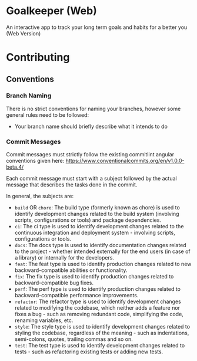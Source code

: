 # Goalkeeper (Web)
An interactive app to track your long term goals and habits for a better you (Web Version)

# Contributing

## Conventions

### Branch Naming

There is no strict conventions for naming your branches, however some general rules need to be followed:

  - Your branch name should briefly describe what it intends to do

### Commit Messages

Commit messages must strictly follow the existing commitlint angular conventions given here: https://www.conventionalcommits.org/en/v1.0.0-beta.4/

Each commit message must start with a subject followed by the actual message that describes the tasks done in the commit.

In general, the subjects are:

- `build` OR `chore`: The build type (formerly known as chore) is used to identify development changes related to the build system (involving scripts, configurations or tools) and package dependencies.
- `ci`: The ci type is used to identify development changes related to the continuous integration and deployment system - involving scripts, configurations or tools.
- `docs`: The docs type is used to identify documentation changes related to the project - whether intended externally for the end users (in case of a library) or internally for the developers.
- `feat`: The feat type is used to identify production changes related to new backward-compatible abilities or functionality.
- `fix`: The fix type is used to identify production changes related to backward-compatible bug fixes.
- `perf`: The perf type is used to identify production changes related to backward-compatible performance improvements.
- `refactor`: The refactor type is used to identify development changes related to modifying the codebase, which neither adds a feature nor fixes a bug - such as removing redundant code, simplifying the code, renaming variables, etc.
- `style`: The style type is used to identify development changes related to styling the codebase, regardless of the meaning - such as indentations, semi-colons, quotes, trailing commas and so on.
- `test`: The test type is used to identify development changes related to tests - such as refactoring existing tests or adding new tests.
